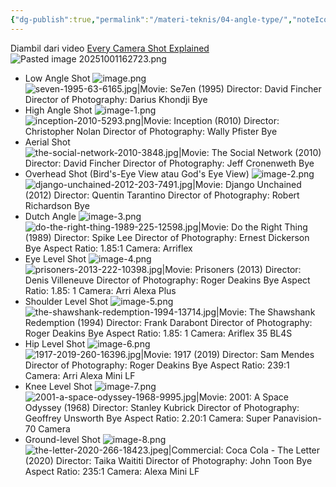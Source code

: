 ```yaml
---
{"dg-publish":true,"permalink":"/materi-teknis/04-angle-type/","noteIcon":"","created":"2025-10-30T19:40:40.765+07:00","updated":"2025-10-15T16:01:10.000+07:00"}
---
```


Diambil dari video [Every Camera Shot Explained](https://youtu.be/wLfZL9PZI9k?si=s2Q3jvsvZYKlgzdc)
![Pasted image 20251001162723.png](/img/user/Materi%20Teknis/attachments/Pasted%20image%2020251001162723.png)
- Low Angle Shot
![image.png](/img/user/Materi%20Teknis/attachments/image.png)
![seven-1995-63-6165.jpg|Movie: Se7en (1995) Director: David Fincher Director of Photography: Darius Khondji Bye](/img/user/Materi%20Teknis/attachments/seven-1995-63-6165.jpg)
- High Angle Shot
![image-1.png](/img/user/Materi%20Teknis/attachments/image-1.png)
![inception-2010-5293.png|Movie: Inception (R010) Director: Christopher Nolan Director of Photography: Wally Pfister Bye](/img/user/Materi%20Teknis/attachments/inception-2010-5293.png)
- Aerial Shot
![the-social-network-2010-3848.jpg|Movie: The Social Network (2010) Director: David Fincher Director of Photography: Jeff Cronenweth Bye](/img/user/Materi%20Teknis/attachments/the-social-network-2010-3848.jpg)
- Overhead Shot (Bird's-Eye View atau God's Eye View)
![image-2.png](/img/user/Materi%20Teknis/attachments/image-2.png)
![django-unchained-2012-203-7491.jpg|Movie: Django Unchained (2012) Director: Quentin Tarantino Director of Photography: Robert Richardson Bye](/img/user/Materi%20Teknis/attachments/django-unchained-2012-203-7491.jpg)
- Dutch Angle
![image-3.png](/img/user/Materi%20Teknis/attachments/image-3.png)
![do-the-right-thing-1989-225-12598.jpg|Movie: Do the Right Thing (1989) Director: Spike Lee Director of Photography: Ernest Dickerson Bye Aspect Ratio: 1.85:1 Camera: Arriflex](/img/user/Materi%20Teknis/attachments/do-the-right-thing-1989-225-12598.jpg)
- Eye Level Shot
![image-4.png](/img/user/Materi%20Teknis/attachments/image-4.png)
![prisoners-2013-222-10398.jpg|Movie: Prisoners (2013) Director: Denis Villeneuve Director of Photography: Roger Deakins Bye Aspect Ratio: 1.85: 1 Camera: Arri Alexa Plus](/img/user/Materi%20Teknis/attachments/prisoners-2013-222-10398.jpg)
- Shoulder Level Shot
![image-5.png](/img/user/Materi%20Teknis/attachments/image-5.png)
![the-shawshank-redemption-1994-13714.jpg|Movie: The Shawshank Redemption (1994) Director: Frank Darabont Director of Photography: Roger Deakins Bye Aspect Ratio: 1.85: 1 Camera: Ariflex 35 BL4S](/img/user/Materi%20Teknis/attachments/the-shawshank-redemption-1994-13714.jpg)
- Hip Level Shot
![image-6.png](/img/user/Materi%20Teknis/attachments/image-6.png)
![1917-2019-260-16396.jpg|Movie: 1917 (2019) Director: Sam Mendes Director of Photography: Roger Deakins Bye Aspect Ratio: 239:1 Camera: Arri Alexa Mini LF](/img/user/Materi%20Teknis/attachments/1917-2019-260-16396.jpg)
- Knee Level Shot
![image-7.png](/img/user/Materi%20Teknis/attachments/image-7.png)
![2001-a-space-odyssey-1968-9995.jpg|Movie: 2001: A Space Odyssey (1968) Director: Stanley Kubrick Director of Photography: Geoffrey Unsworth Bye Aspect Ratio: 2.20:1 Camera: Super Panavision-70 Camera](/img/user/Materi%20Teknis/attachments/2001-a-space-odyssey-1968-9995.jpg)
- Ground-level Shot
![image-8.png](/img/user/Materi%20Teknis/attachments/image-8.png)
![the-letter-2020-266-18423.jpeg|Commercial: Coca Cola - The Letter (2020) Director: Taika Waititi Director of Photography: John Toon Bye Aspect Ratio: 235:1 Camera: Alexa Mini LF](/img/user/Materi%20Teknis/attachments/the-letter-2020-266-18423.jpeg)
